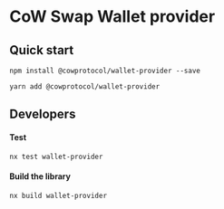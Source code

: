 # CoW Swap Wallet provider

## Quick start

```
npm install @cowprotocol/wallet-provider --save
```

```
yarn add @cowprotocol/wallet-provider
```

## Developers

#### Test

```
nx test wallet-provider
```

#### Build the library

```
nx build wallet-provider
```

